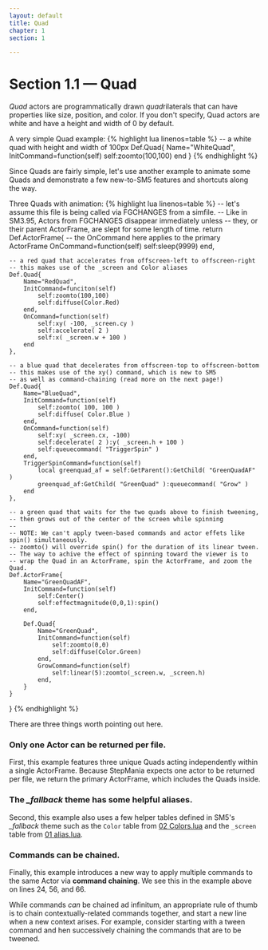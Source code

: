 ```yaml
---
layout: default
title: Quad
chapter: 1
section: 1

---
```


# Section 1.1 &mdash; Quad

*Quad* actors are programmatically drawn *quad*rilaterals that can have properties like size, position, and color.  If you don't specify, Quad actors are white and have a height and width of 0 by default.

<span class="CodeExample-Title">A very simple Quad example:</span>
{% highlight lua linenos=table %}
-- a white quad with height and width of 100px
Def.Quad{
	Name="WhiteQuad",
	InitCommand=function(self)
		self:zoomto(100,100)
	end
}
{% endhighlight %}

Since Quads are fairly simple, let's use another example to animate some Quads and demonstrate a few new-to-SM5 features and shortcuts along the way.

<span class="CodeExample-Title">Three Quads with animation:</span>
{% highlight lua linenos=table %}
-- let's assume this file is being called via FGCHANGES from a simfile.
-- Like in SM3.95, Actors from FGCHANGES disappear immediately unless
-- they, or their parent ActorFrame, are slept for some length of time.
return Def.ActorFrame{
	-- the OnCommand here applies to the primary ActorFrame
	OnCommand=function(self)
		self:sleep(9999)
	end,

	-- a red quad that accelerates from offscreen-left to offscreen-right
	-- this makes use of the _screen and Color aliases
	Def.Quad{
		Name="RedQuad",
		InitCommand=funciton(self)
			self:zoomto(100,100)
			self:diffuse(Color.Red)
		end,
		OnCommand=function(self)
			self:xy( -100, _screen.cy )
			self:accelerate( 2 )
			self:x( _screen.w + 100 )
		end
	},

	-- a blue quad that decelerates from offscreen-top to offscreen-bottom
	-- this makes use of the xy() command, which is new to SM5
	-- as well as command-chaining (read more on the next page!)
	Def.Quad{
		Name="BlueQuad",
		InitCommand=function(self)
			self:zoomto( 100, 100 )
			self:diffuse( Color.Blue )
		end,
		OnCommand=function(self)
			self:xy( _screen.cx, -100)
			self:decelerate( 2 ):y( _screen.h + 100 )
			self:queuecommand( "TriggerSpin" )
		end,
		TriggerSpinCommand=function(self)
			local greenquad_af = self:GetParent():GetChild( "GreenQuadAF" )
			greenquad_af:GetChild( "GreenQuad" ):queuecommand( "Grow" )
		end
	},

	-- a green quad that waits for the two quads above to finish tweening,
	-- then grows out of the center of the screen while spinning
	--
	-- NOTE: We can't apply tween-based commands and actor effets like spin() simultaneously.
	-- zoomto() will override spin() for the duration of its linear tween.
	-- The way to achive the effect of spinning toward the viewer is to
	-- wrap the Quad in an ActorFrame, spin the ActorFrame, and zoom the Quad.
	Def.ActorFrame{
		Name="GreenQuadAF",
		InitCommand=function(self)
			self:Center()
			self:effectmagnitude(0,0,1):spin()
		end,

		Def.Quad{
			Name="GreenQuad",
			InitCommand=function(self)
				self:zoomto(0,0)
				self:diffuse(Color.Green)
			end,
			GrowCommand=function(self)
				self:linear(5):zoomto(_screen.w, _screen.h)
			end,
		}
	}
}
{% endhighlight %}

There are three things worth pointing out here.

### Only one Actor can be returned per file.
First, this example features three unique Quads acting independently within a single ActorFrame.  Because StepMania expects one actor to be returned per file, we return the primary ActorFrame, which includes the Quads inside.

### The *_fallback* theme has some helpful aliases.
Second, this example also uses a few helper tables defined in SM5's *_fallback* theme such as the
`Color` table from [02 Colors.lua](https://github.com/stepmania/stepmania/blob/master/Themes/_fallback/Scripts/02%20Colors.lua)  and the `_screen` table from [01 alias.lua](https://github.com/stepmania/stepmania/blob/master/Themes/_fallback/Scripts/01%20alias.lua).

### Commands can be chained.
Finally, this example introduces a new way to apply multiple commands to the same Actor via **command chaining**.  We see this in the example above on lines 24, 56, and 66.

 While commands *can* be chained ad infinitum, an appropriate rule of thumb is to chain contextually-related commands together, and start a new line when a new context arises.  For example, consider starting with a tween command and hen successively chaining the commands that are to be tweened.